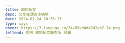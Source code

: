 ```yaml
---
title: 即刻短文
desc: 分享生活的小确幸
date: 2024-01-24 20:56:13
type: says
cover: https://7.isyangs.cn/34/65ed4d45d2eb7-34.png
leftend: 使用 即刻短文静态版 部署
---
```

